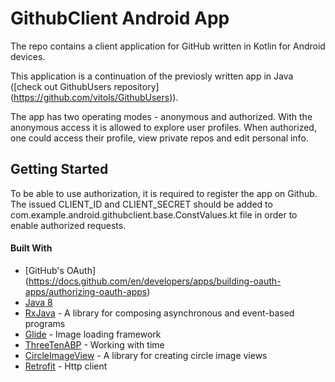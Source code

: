 # GithubClient Android App

The repo contains a client application for GitHub written in Kotlin for Android devices.

This application is a continuation of the previosly written app in Java ([check out GithubUsers repository] (https://github.com/vitols/GithubUsers)).

The app has two operating modes - anonymous and authorized.
With the anonymous access it is allowed to explore user profiles.
When authorized, one could access their profile, view private repos and edit personal info.

## Getting Started

To be able to use authorization, it is required to register the app on Github.
The issued CLIENT_ID and CLIENT_SECRET should be added to com.example.android.githubclient.base.ConstValues.kt file in order to enable authorized requests.

#### Built With

* [GitHub's OAuth] (https://docs.github.com/en/developers/apps/building-oauth-apps/authorizing-oauth-apps)
* [Java 8](https://java.com/en/download/)
* [RxJava](https://github.com/ReactiveX/RxJava) - A library for composing asynchronous and event-based programs
* [Glide](https://github.com/bumptech/glide) - Image loading framework
* [ThreeTenABP](https://github.com/JakeWharton/ThreeTenABP) - Working with time
* [CircleImageView](https://github.com/hdodenhof/CircleImageView) - A library for creating circle image views
* [Retrofit](http://square.github.io/retrofit/) - Http client

